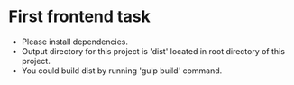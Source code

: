# First frontend task

* Please install dependencies. 
* Output directory for this project is 'dist' located in root directory of this project. 
* You could build dist by running 'gulp build' command.
